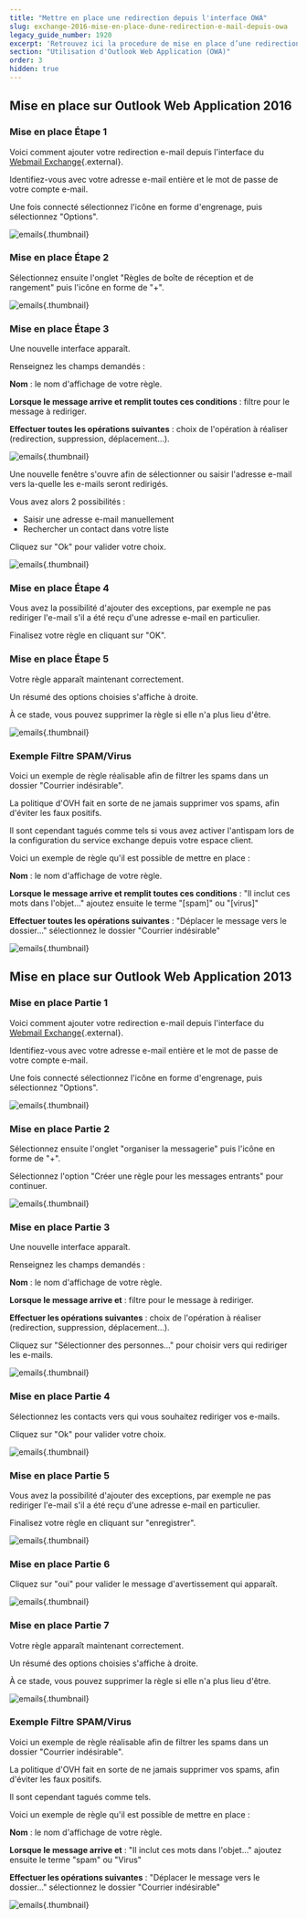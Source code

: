 ```yaml
---
title: "Mettre en place une redirection depuis l'interface OWA"
slug: exchange-2016-mise-en-place-dune-redirection-e-mail-depuis-owa
legacy_guide_number: 1920
excerpt: 'Retrouvez ici la procedure de mise en place d’une redirection e-mail depuis OWA'
section: "Utilisation d'Outlook Web Application (OWA)"
order: 3
hidden: true
---
```


## Mise en place sur Outlook Web Application 2016 

### Mise en place Étape 1
Voici comment ajouter votre redirection e-mail depuis l'interface du [Webmail Exchange](https://www.ovh.com/fr/mail/){.external}.

Identifiez-vous avec votre adresse e-mail entière et le mot de passe de votre compte e-mail.

Une fois connecté sélectionnez l'icône en forme d'engrenage, puis sélectionnez "Options".

![emails](images/2936.png){.thumbnail}

### Mise en place Étape 2
Sélectionnez ensuite l'onglet "Règles de boîte de réception et de rangement" puis l'icône en forme de "+".


![emails](images/2939.png){.thumbnail}

### Mise en place Étape 3
Une nouvelle interface apparaît.

Renseignez les champs demandés :

**Nom** :  le nom d'affichage de votre règle.

**Lorsque le message arrive et remplit toutes ces conditions** :  filtre pour le message à rediriger.

**Effectuer toutes les opérations suivantes** :  choix de l'opération à réaliser (redirection, suppression, déplacement...).


![emails](images/2940.png){.thumbnail}

Une nouvelle fenêtre s'ouvre afin de sélectionner ou saisir l'adresse e-mail vers la-quelle les e-mails seront redirigés.

Vous avez alors 2 possibilités :

- Saisir une adresse e-mail manuellement
- Rechercher un contact dans votre liste

Cliquez sur "Ok" pour valider votre choix.


![emails](images/2942.png){.thumbnail}

### Mise en place Étape 4
Vous avez la possibilité d'ajouter des exceptions, par exemple ne pas rediriger l'e-mail s'il a été reçu d'une adresse e-mail en particulier.

Finalisez votre règle en cliquant sur "OK".

### Mise en place Étape 5
Votre règle apparaît maintenant correctement.

Un résumé des options choisies s'affiche à droite.

À ce stade, vous pouvez supprimer la règle si elle n'a plus lieu d'être.

![emails](images/2944.png){.thumbnail}

### Exemple Filtre SPAM/Virus

Voici un exemple de règle réalisable afin de filtrer les spams dans un dossier "Courrier indésirable".

La politique d'OVH fait en sorte de ne jamais supprimer vos spams, afin d'éviter les faux positifs.

Il sont cependant tagués comme tels si vous avez activer l'antispam lors de la configuration du service exchange depuis votre espace client.

Voici un exemple de règle qu'il est possible de mettre en place :

**Nom** :  le nom d'affichage de votre règle.

**Lorsque le message arrive et remplit toutes ces conditions** :  "Il inclut ces mots dans l'objet..." ajoutez ensuite le terme "[spam]" ou "[virus]"

**Effectuer toutes les opérations suivantes** :  "Déplacer le message vers le dossier..." sélectionnez le dossier "Courrier indésirable"

![emails](images/2945.png){.thumbnail}

## Mise en place sur Outlook Web Application 2013

### Mise en place Partie 1
Voici comment ajouter votre redirection e-mail depuis l'interface du [Webmail Exchange](https://ex.mail.ovh.net/owa/){.external}.

Identifiez-vous avec votre adresse e-mail entière et le mot de passe de votre compte e-mail.

Une fois connecté sélectionnez l'icône en forme d'engrenage, puis sélectionnez "Options".

![emails](images/1379.png){.thumbnail}

### Mise en place Partie 2
Sélectionnez ensuite l'onglet "organiser la messagerie" puis l'icône en forme de "+".

Sélectionnez l'option "Créer une règle pour les messages entrants" pour continuer.

![emails](images/1380.png){.thumbnail}

### Mise en place Partie 3
Une nouvelle interface apparaît.

Renseignez les champs demandés :

**Nom** :  le nom d'affichage de votre règle.

**Lorsque le message arrive et** :  filtre pour le message à rediriger.

**Effectuer les opérations suivantes** :  choix de l'opération à réaliser (redirection, suppression, déplacement...).

Cliquez sur "Sélectionner des personnes..." pour choisir vers qui rediriger les e-mails.


![emails](images/1381.png){.thumbnail}

### Mise en place Partie 4
Sélectionnez les contacts vers qui vous souhaitez rediriger vos e-mails.

Cliquez sur "Ok" pour valider votre choix.

![emails](images/1382.png){.thumbnail}

### Mise en place Partie 5
Vous avez la possibilité d'ajouter des exceptions, par exemple ne pas rediriger l'e-mail s'il a été reçu d'une adresse e-mail en particulier.

Finalisez votre règle en cliquant sur "enregistrer".

![emails](images/1383.png){.thumbnail}

### Mise en place Partie 6
Cliquez sur "oui" pour valider le message d'avertissement qui apparaît.

![emails](images/1384.png){.thumbnail}

### Mise en place Partie 7
Votre règle apparaît maintenant correctement.

Un résumé des options choisies s'affiche à droite.

À ce stade, vous pouvez supprimer la règle si elle n'a plus lieu d'être.

![emails](images/1385.png){.thumbnail}

### Exemple Filtre SPAM/Virus

Voici un exemple de règle réalisable afin de filtrer les spams dans un dossier "Courrier indésirable".

La politique d'OVH fait en sorte de ne jamais supprimer vos spams, afin d'éviter les faux positifs.

Il sont cependant tagués comme tels.

Voici un exemple de règle qu'il est possible de mettre en place :

**Nom** :  le nom d'affichage de votre règle.

**Lorsque le message arrive et** :  "Il inclut ces mots dans l'objet..." ajoutez ensuite le terme "spam" ou "Virus"

**Effectuer les opérations suivantes** :  "Déplacer le message vers le dossier..." sélectionnez le dossier "Courrier indésirable"

![emails](images/1386.png){.thumbnail}
